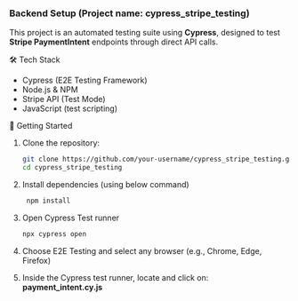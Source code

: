 ### Backend Setup (Project name: cypress_stripe_testing)

This project is an automated testing suite using **Cypress**, designed to test **Stripe PaymentIntent** endpoints through direct API calls.

🛠️ Tech Stack
- Cypress (E2E Testing Framework)
- Node.js & NPM
- Stripe API (Test Mode)
- JavaScript (test scripting)

🚀 Getting Started

1. Clone the repository:
   ```sh
   git clone https://github.com/your-username/cypress_stripe_testing.git
   cd cypress_stripe_testing
   ```
2. Install dependencies (using below command)
   ```sh
    npm install
   ```
3. Open Cypress Test runner
    ```sh
   npx cypress open
   ```
4. Choose E2E Testing and select any browser (e.g., Chrome, Edge, Firefox)

5. Inside the Cypress test runner, locate and click on: **payment_intent.cy.js**
